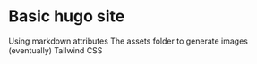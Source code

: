 # Basic hugo site

Using markdown attributes
The assets folder to generate images (eventually)
Tailwind CSS
